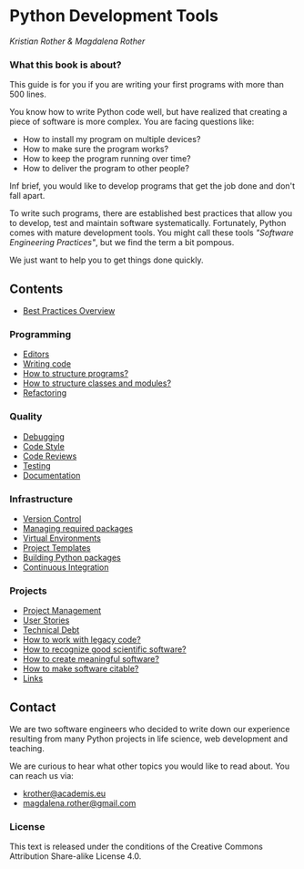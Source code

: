
# Python Development Tools

*Kristian Rother & Magdalena Rother*

### What this book is about?

This guide is for you if you are writing your first programs with more than 500 lines.

You know how to write Python code well, but have realized that creating a piece of software is more complex. You are facing questions like:

* How to install my program on multiple devices?
* How to make sure the program works?
* How to keep the program running over time?
* How to deliver the program to other people?

Inf brief, you would like to develop programs that get the job done and don't fall apart.

To write such programs, there are established best practices that allow you to develop, test and maintain software systematically. Fortunately, Python comes with mature development tools. You might call these tools *"Software Engineering Practices"*, but we find the term a bit pompous. 

We just want to help you to get things done quickly.

## Contents

* [Best Practices Overview](best_practices.md)

### Programming

* [Editors](editors.md)
* [Writing code](writing_code.md)
* [How to structure programs?](structuring_programs.md)
* [How to structure classes and modules?](structure_classes_modules.md)
* [Refactoring](refactoring.md)

### Quality

* [Debugging](debugging.md)
* [Code Style](coding_style.md)
* [Code Reviews](code_reviews.md)
* [Testing](testing.md)
* [Documentation](documenting.md)

### Infrastructure

* [Version Control](version_control.md)
* [Managing required packages](pip.md)
* [Virtual Environments](virtualenv.md)
* [Project Templates](project_templates.md)
* [Building Python packages](releases.md)
* [Continuous Integration](continuous_integration.md)

### Projects

* [Project Management](project_management.md)
* [User Stories](user_stories.md)
* [Technical Debt](tech_debt.md)
* [How to work with legacy code?](legacy_code.md)
* [How to recognize good scientific software?](good_software.md)
* [How to create meaningful software?](creating_meaningful_software.md)   
* [How to make software citable?](citable_code.md)
* [Links](links.md)


## Contact

We are two software engineers who decided to write down our experience resulting from many Python projects in life science, web development and teaching.

We are curious to hear what other topics you would like to read about. You can reach us via:

* [krother@academis.eu](krother@academis.eu)
* [magdalena.rother@gmail.com](magdalena.rother@gmail.com)

### License

This text is released under the conditions of the Creative Commons Attribution Share-alike License 4.0.
